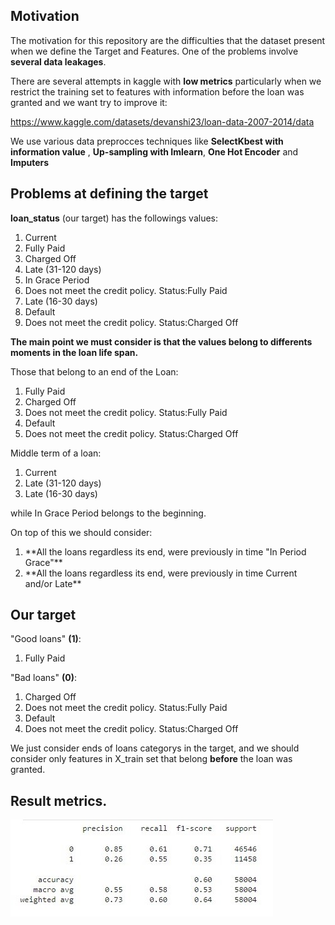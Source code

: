 ## Motivation

The motivation for this repository are the difficulties that the dataset present when we define the Target and Features. One of the problems involve **several data leakages**. 


There are several attempts in kaggle with **low metrics** particularly when we restrict the training set to features with information before the loan was granted and we want try to improve it:



https://www.kaggle.com/datasets/devanshi23/loan-data-2007-2014/data 

We use various data preprocces techniques like **SelectKbest with information value** , **Up-sampling with Imlearn**, **One Hot Encoder** and **Imputers**

## Problems at defining the target

**loan_status** (our target) has the followings values: 
<ol>
<li>Current                                                </li>
<li>Fully Paid                                             </li>
<li>Charged Off                                             </li>
<li>Late (31-120 days)                                       </li>
<li>In Grace Period                                          </li>
<li>Does not meet the credit policy. Status:Fully Paid       </li>
<li>Late (16-30 days)                                        </li>
<li>Default                                                   </li>
<li>Does not meet the credit policy. Status:Charged Off       </li>
</ol>

**The main point we must consider is that the values belong to differents moments in the loan life span.** 

Those that belong to an end of the Loan:
<ol>
<li>Fully Paid                                             </li>
<li>Charged Off                                             </li>
<li>Does not meet the credit policy. Status:Fully Paid       </li>
<li>Default                                                   </li>
<li>Does not meet the credit policy. Status:Charged Off       </li>
</ol>

Middle term of a loan:

<ol>
<li>Current                                                </li>
<li>Late (31-120 days)                                       </li>
<li>Late (16-30 days)                                        </li>
</ol>


while In Grace Period belongs to the beginning. 

On top of this we should consider:

<ol>
<li>**All the loans regardless its end, were previously in time "In Period Grace"**</li>
<li>**All the loans regardless its end, were previously in time Current and/or Late**</li>
</ol>

## Our target 

"Good loans" **(1)**: 
<ol>
<li>Fully Paid                                             </li>
</ol>

"Bad loans" **(0)**: 

<ol>
<li>Charged Off                                             </li>
<li>Does not meet the credit policy. Status:Fully Paid       </li>
<li>Default                                                   </li>
<li>Does not meet the credit policy. Status:Charged Off       </li>
</ol>

We just consider ends of loans categorys in the target, and we should consider only features in X_train set that belong **before**
the loan was granted.

## Result metrics.


![result.jpg](result.jpg)


